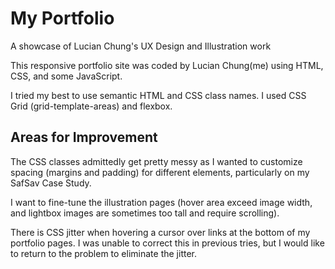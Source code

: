 # My Portfolio

A showcase of Lucian Chung's UX Design and Illustration work

This responsive portfolio site was coded by Lucian Chung(me) using HTML, CSS, and some JavaScript.

I tried my best to use semantic HTML and CSS class names.
I used CSS Grid (grid-template-areas) and flexbox.

## Areas for Improvement
The CSS classes admittedly get pretty messy as I wanted to customize spacing (margins and padding) for different elements, particularly on my SafSav Case Study.

I want to fine-tune the illustration pages (hover area exceed image width, and lightbox images are sometimes too tall and require scrolling).

There is CSS jitter when hovering a cursor over links at the bottom of my portfolio pages. I was unable to correct this in previous tries, but I would like to return to the problem to eliminate the jitter.
